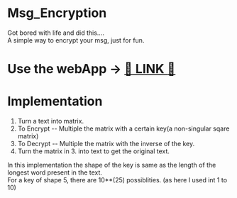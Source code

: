 # Msg_Encryption

Got bored with life and did this....<br>
A simple way to encrypt your msg, just for fun.<br>

# Use the webApp → [:robot: LINK :robot:](https://debojyoti31-simple-msg-encryption.streamlit.app/)

# Implementation

1. Turn a text into matrix.
2. To Encrypt -- Multiple the matrix with a certain key(a non-singular sqare matrix)
2. To Decrypt -- Multiple the matrix with the inverse of the key.
3. Turn the matrix in 3. into text to get the original text. 

In this implementation the shape of the key is same as the length of the longest word present in the text.<br>
For a key of shape 5, there are 10**(25) possiblities. (as here I used int 1 to 10)
